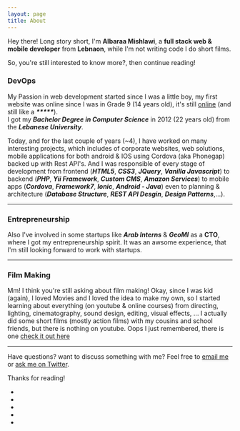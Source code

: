 ```yaml
---
layout: page
title: About
---
```


<p class="message">
  Hey there! Long story short, I'm <strong>Albaraa Mishlawi</strong>, a <strong>full stack web &amp; mobile developer</strong> from <strong>Lebnaon</strong>, while I'm not writing code I do short films.
</p>

So, you're still interested to know more?, then continue reading!

### DevOps

My Passion in web development started since I was a little boy, my first website was online since I was in Grade 9 (14 years old), it's still [online](http://teachmeweb.4t.com/) (and still like a ___*****___).
<br>I got my ___Bachelor Degree in Computer Science___ in 2012 (22 years old) from the ___Lebanese University___.

Today, and for the last couple of years (~4), I have worked on many interesting projects, which includes of corporate websites, web solutions, mobile applications for both android & IOS using Cordova (aka Phonegap) backed up with Rest API's. And I was responsible of every stage of development from frontend (___HTML5___, ___CSS3___, ___JQuery___, ___Vanilla Javascript___) to backend (___PHP___, ___Yii Framework___, ___Custom CMS___, ___Amazon Services___) to mobile apps (___Cordova___, ___Framework7___, ___Ionic___, ___Android - Java___)  even to planning & architecture (___Database Structure___, ___REST API Desgin___, ___Design Patterns___,...).

_____

### Entrepreneurship

Also I've involved in some startups like ___Arab Interns___ & ___GeoMI___ as a __CTO__, where I got my entrepreneurship spirit. It was an awsome experience, that I'm still looking forward to work with startups.

_____

### Film Making

Mm! I think you're still asking about film making! Okay, since I was kid (again), I loved Movies and I loved the idea to make my own, so I started learning about everything (on youtube & online courses) from directing, lighting, cinematography, sound design, editing, visual effects, ... I actually did some short films (mostly action films) with my cousins and school friends, but there is nothing on youtube. Oops I just remembered, there is one [check it out here](https://www.youtube.com/watch?v=YEaeX-RFWXs)

_____

Have questions? want to discuss something with me? Feel free to [email me](mailto:albaraa_m@live.com) or [ask me on Twitter](https://twitter.com/albaraamishlawi).

Thanks for reading!

<ul class="social-links inverted">
    <li>
        <a href="https://www.linkedin.com/in/albaraamishlawi" target="_blank"><i class="fa fa-linkedin"></i></a>
    </li>
    <li>
        <a href="https://github.com/albaraam" target="_blank"><i class="fa fa-github"></i></a>
    </li>
    <li>
        <a href="https://twitter.com/AlbaraaMishlawi" target="_blank"><i class="fa fa-twitter"></i></a>
    </li>
    <li>
        <a href="https://www.youtube.com/channel/UCk1vhbxtfkpd_UGJknqbZTw" target="_blank"><i class="fa fa-youtube"></i></a>
    </li>
    <li>
        <a href="https://plus.google.com/+AlbaraaMishlawi" target="_blank"><i class="fa fa-google-plus"></i></a>
    </li>
</ul>
